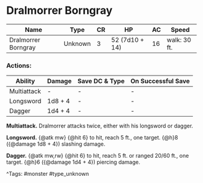 # Dralmorrer Borngray

| Name | Type | CR | HP | AC | Speed |
|------|------|----|----|----|-------|
| Dralmorrer Borngray | Unknown | 3 | 52 (7d10 + 14) | 16 | walk: 30 ft. |

### Actions:

| Ability | Damage | Save DC & Type | On Successful Save |
|---------|--------|----------------|--------------------|
| Multiattack | - | - | - |
| Longsword | 1d8 + 4 | - | - |
| Dagger | 1d4 + 4 | - | - |


**Multiattack.** Dralmorrer attacks twice, either with his longsword or dagger.

**Longsword.** {@atk mw} {@hit 6} to hit, reach 5 ft., one target. {@h}8 ({@damage 1d8 + 4}) slashing damage.

**Dagger.** {@atk mw,rw} {@hit 6} to hit, reach 5 ft. or ranged 20/60 ft., one target. {@h}6 ({@damage 1d4 + 4}) piercing damage.

^Tags: #monster #type_unknown